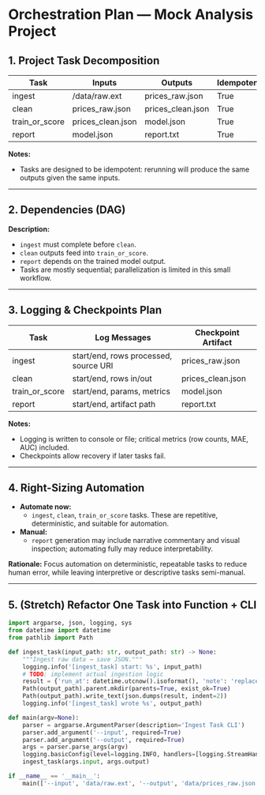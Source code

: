 # Orchestration Plan — Mock Analysis Project

## 1. Project Task Decomposition

| Task            | Inputs               | Outputs            | Idempotent |
|-----------------|-------------------|------------------|------------|
| ingest          | /data/raw.ext      | prices_raw.json  | True       |
| clean           | prices_raw.json    | prices_clean.json | True       |
| train_or_score  | prices_clean.json  | model.json       | True       |
| report          | model.json         | report.txt       | True       |

**Notes:**  
- Tasks are designed to be idempotent: rerunning will produce the same outputs given the same inputs.

---

## 2. Dependencies (DAG)
**Description:**  
- `ingest` must complete before `clean`.  
- `clean` outputs feed into `train_or_score`.  
- `report` depends on the trained model output.  
- Tasks are mostly sequential; parallelization is limited in this small workflow.

---

## 3. Logging & Checkpoints Plan

| Task            | Log Messages                       | Checkpoint Artifact       |
|-----------------|-----------------------------------|--------------------------|
| ingest          | start/end, rows processed, source URI | prices_raw.json          |
| clean           | start/end, rows in/out             | prices_clean.json        |
| train_or_score  | start/end, params, metrics         | model.json               |
| report          | start/end, artifact path           | report.txt               |

**Notes:**  
- Logging is written to console or file; critical metrics (row counts, MAE, AUC) included.  
- Checkpoints allow recovery if later tasks fail.

---

## 4. Right-Sizing Automation

- **Automate now:**  
  - `ingest`, `clean`, `train_or_score` tasks. These are repetitive, deterministic, and suitable for automation.  
- **Manual:**  
  - `report` generation may include narrative commentary and visual inspection; automating fully may reduce interpretability.  

**Rationale:** Focus automation on deterministic, repeatable tasks to reduce human error, while leaving interpretive or descriptive tasks semi-manual.

---

## 5. (Stretch) Refactor One Task into Function + CLI

```python
import argparse, json, logging, sys
from datetime import datetime
from pathlib import Path

def ingest_task(input_path: str, output_path: str) -> None:
    """Ingest raw data → save JSON."""
    logging.info('[ingest_task] start: %s', input_path)
    # TODO: implement actual ingestion logic
    result = {'run_at': datetime.utcnow().isoformat(), 'note': 'replace with real output'}
    Path(output_path).parent.mkdir(parents=True, exist_ok=True)
    Path(output_path).write_text(json.dumps(result, indent=2))
    logging.info('[ingest_task] wrote %s', output_path)

def main(argv=None):
    parser = argparse.ArgumentParser(description='Ingest Task CLI')
    parser.add_argument('--input', required=True)
    parser.add_argument('--output', required=True)
    args = parser.parse_args(argv)
    logging.basicConfig(level=logging.INFO, handlers=[logging.StreamHandler(sys.stdout)])
    ingest_task(args.input, args.output)

if __name__ == '__main__':
    main(['--input', 'data/raw.ext', '--output', 'data/prices_raw.json'])
